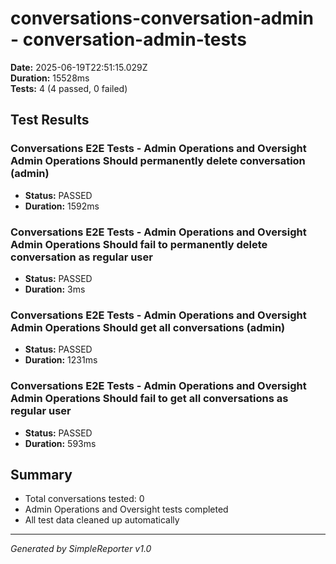 # conversations-conversation-admin - conversation-admin-tests

**Date:** 2025-06-19T22:51:15.029Z  
**Duration:** 15528ms  
**Tests:** 4 (4 passed, 0 failed)

## Test Results


### Conversations E2E Tests - Admin Operations and Oversight Admin Operations Should permanently delete conversation (admin)
- **Status:** PASSED
- **Duration:** 1592ms



### Conversations E2E Tests - Admin Operations and Oversight Admin Operations Should fail to permanently delete conversation as regular user
- **Status:** PASSED
- **Duration:** 3ms



### Conversations E2E Tests - Admin Operations and Oversight Admin Operations Should get all conversations (admin)
- **Status:** PASSED
- **Duration:** 1231ms



### Conversations E2E Tests - Admin Operations and Oversight Admin Operations Should fail to get all conversations as regular user
- **Status:** PASSED
- **Duration:** 593ms



## Summary

- Total conversations tested: 0
- Admin Operations and Oversight tests completed
- All test data cleaned up automatically

---
*Generated by SimpleReporter v1.0*
